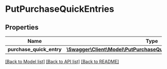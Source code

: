 # PutPurchaseQuickEntries

## Properties
Name | Type | Description | Notes
------------ | ------------- | ------------- | -------------
**purchase_quick_entry** | [**\Swagger\Client\Model\PutPurchaseQuickEntriesPurchaseQuickEntry**](PutPurchaseQuickEntriesPurchaseQuickEntry.md) |  | 

[[Back to Model list]](../README.md#documentation-for-models) [[Back to API list]](../README.md#documentation-for-api-endpoints) [[Back to README]](../README.md)


